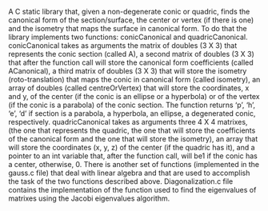 A C static library that, given a non-degenerate conic or quadric, finds the canonical form of the section/surface, the center or vertex (if there is one) and the isometry that maps the surface in canonical form. To do that the library implements two functions: conicCanonical and quadricCanonical. 
conicCanonical takes as arguments the matrix of doubles (3 X 3) that represents the conic section (called A), a second matrix of doubles (3 X 3) that after the function call will store the canonical form coefficients (called ACanonical), a third matrix of doubles (3 X 3) that will store the isometry (roto-translation) that maps the conic in canonical form (called isometry), an array of doubles (called centreOrVertex) that will store the coordinates, x and y, of the center (if the conic is an ellipse or a hyperbola) or of the vertex (if the conic is a parabola) of the conic section. The function returns ‘p’, ‘h’, ‘e’, ‘d’ if section is a parabola, a hyperbola, an ellipse, a degenerated conic, respectively. 
quadricCanonical takes as arguments three 4 X 4 matrixes,  (the one that represents the quadric, the one that will store the coefficients of the canonical form and the one that will store the isometry), an array that will store the coordinates (x, y, z) of the center (if the quadric has it), and a pointer to an int variable that, after the function call,  will be1  if the conic has a center, otherwise, 0.
There is another set of functions (implemented in the gauss.c file) that deal with linear algebra and that are used to accomplish the task of the two functions described above.
 Diagonalization.c file contains the implementation of the function used to find the eigenvalues of matrixes using the Jacobi eigenvalues algorithm.
